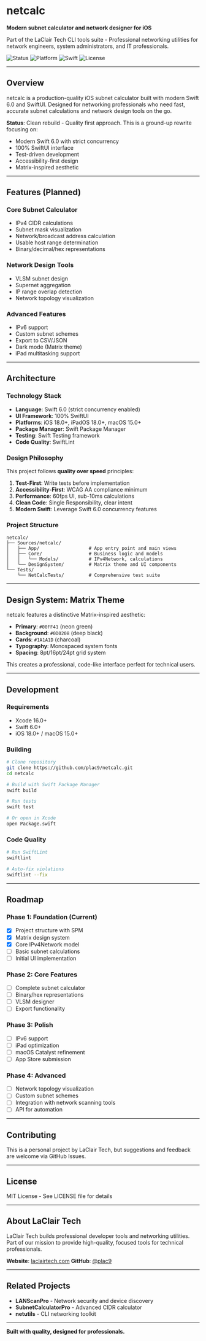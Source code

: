 # netcalc

**Modern subnet calculator and network designer for iOS**

Part of the LaClair Tech CLI tools suite - Professional networking utilities for network engineers, system administrators, and IT professionals.

![Status](https://img.shields.io/badge/status-clean%20rebuild-00FF41?style=flat-square)
![Platform](https://img.shields.io/badge/platform-iOS%2018.0%2B%20%7C%20macOS%2015.0%2B-lightgrey?style=flat-square)
![Swift](https://img.shields.io/badge/swift-6.0-orange?style=flat-square)
![License](https://img.shields.io/badge/license-MIT-blue?style=flat-square)

---

## Overview

netcalc is a production-quality iOS subnet calculator built with modern Swift 6.0 and SwiftUI. Designed for networking professionals who need fast, accurate subnet calculations and network design tools on the go.

**Status**: Clean rebuild - Quality first approach. This is a ground-up rewrite focusing on:
- Modern Swift 6.0 with strict concurrency
- 100% SwiftUI interface
- Test-driven development
- Accessibility-first design
- Matrix-inspired aesthetic

---

## Features (Planned)

### Core Subnet Calculator
- IPv4 CIDR calculations
- Subnet mask visualization
- Network/broadcast address calculation
- Usable host range determination
- Binary/decimal/hex representations

### Network Design Tools
- VLSM subnet design
- Supernet aggregation
- IP range overlap detection
- Network topology visualization

### Advanced Features
- IPv6 support
- Custom subnet schemes
- Export to CSV/JSON
- Dark mode (Matrix theme)
- iPad multitasking support

---

## Architecture

### Technology Stack
- **Language**: Swift 6.0 (strict concurrency enabled)
- **UI Framework**: 100% SwiftUI
- **Platforms**: iOS 18.0+, iPadOS 18.0+, macOS 15.0+
- **Package Manager**: Swift Package Manager
- **Testing**: Swift Testing framework
- **Code Quality**: SwiftLint

### Design Philosophy
This project follows **quality over speed** principles:
1. **Test-First**: Write tests before implementation
2. **Accessibility-First**: WCAG AA compliance minimum
3. **Performance**: 60fps UI, sub-10ms calculations
4. **Clean Code**: Single Responsibility, clear intent
5. **Modern Swift**: Leverage Swift 6.0 concurrency features

### Project Structure
```
netcalc/
├── Sources/netcalc/
│   ├── App/                  # App entry point and main views
│   ├── Core/                 # Business logic and models
│   │   └── Models/           # IPv4Network, calculations
│   └── DesignSystem/         # Matrix theme and UI components
└── Tests/
    └── NetCalcTests/         # Comprehensive test suite
```

---

## Design System: Matrix Theme

netcalc features a distinctive Matrix-inspired aesthetic:

- **Primary**: `#00FF41` (neon green)
- **Background**: `#0D0208` (deep black)
- **Cards**: `#1A1A1D` (charcoal)
- **Typography**: Monospaced system fonts
- **Spacing**: 8pt/16pt/24pt grid system

This creates a professional, code-like interface perfect for technical users.

---

## Development

### Requirements
- Xcode 16.0+
- Swift 6.0+
- iOS 18.0+ / macOS 15.0+

### Building
```bash
# Clone repository
git clone https://github.com/plac9/netcalc.git
cd netcalc

# Build with Swift Package Manager
swift build

# Run tests
swift test

# Or open in Xcode
open Package.swift
```

### Code Quality
```bash
# Run SwiftLint
swiftlint

# Auto-fix violations
swiftlint --fix
```

---

## Roadmap

### Phase 1: Foundation (Current)
- [x] Project structure with SPM
- [x] Matrix design system
- [x] Core IPv4Network model
- [ ] Basic subnet calculations
- [ ] Initial UI implementation

### Phase 2: Core Features
- [ ] Complete subnet calculator
- [ ] Binary/hex representations
- [ ] VLSM designer
- [ ] Export functionality

### Phase 3: Polish
- [ ] IPv6 support
- [ ] iPad optimization
- [ ] macOS Catalyst refinement
- [ ] App Store submission

### Phase 4: Advanced
- [ ] Network topology visualization
- [ ] Custom subnet schemes
- [ ] Integration with network scanning tools
- [ ] API for automation

---

## Contributing

This is a personal project by LaClair Tech, but suggestions and feedback are welcome via GitHub Issues.

---

## License

MIT License - See LICENSE file for details

---

## About LaClair Tech

LaClair Tech builds professional developer tools and networking utilities. Part of our mission to provide high-quality, focused tools for technical professionals.

**Website**: [laclairtech.com](https://laclairtech.com)
**GitHub**: [@plac9](https://github.com/plac9)

---

## Related Projects

- **LANScanPro** - Network security and device discovery
- **SubnetCalculatorPro** - Advanced CIDR calculator
- **netutils** - CLI networking toolkit

---

**Built with quality, designed for professionals.**
